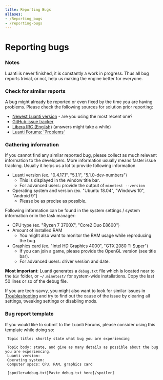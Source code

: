 ```yaml
---
title: Reporting Bugs
aliases:
- /Reporting_bugs
- /reporting-bugs
---
```


# Reporting bugs


### Notes

Luanti is never finished, it is constantly a work in progress. Thus all bug reports trivial, or not, help us making the engine better for everyone.

### Check for similar reports

A bug might already be reported or even fixed by the time you are having problems. Please check the following sources for solution prior reporting:

* [Newest Luanti version](https://www.luanti.org/downloads/) - are you using the most recent one?
* [GitHub issue tracker](https://github.com/luanti-org/luanti/issues?q=is%3Aissue)
* [Libera IRC (English)](https://kiwiirc.com/nextclient/irc.libera.chat:+6697/#minetest) (answers might take a while)
* [Luanti Forums: 'Problems'](https://forum.luanti.org/viewforum.php?f=6)

### Gathering information

If you cannot find any similar reported bug, please collect as much relevant information to the developers. More information usually means faster issue tracking. Usually it helps us a lot to provide following information.

* Luanti version (ex. "0.4.17.1", "5.1.1", "5.1.0-dev-numbers")
  * This is displayed in the window title bar.
  * For advanced users: provide the output of `minetest --version`
* Operating system and version (ex. "Ubuntu 18.04", "Windows 10", "Android 9")
  * Please be as precise as possible.

Following information can be found in the system settings / system information or in the task manager:

* CPU type (ex. "Ryzen 7 3700X", "Core2 Duo E8600")
* Amount of installed RAM
  * You might also want to monitor the RAM usage while reproducing the bug.
* Graphics card (ex. "Intel HD Graphics 4000", "GTX 2080 Ti Super")
  * If you can join a game, please provide the OpenGL version (see title bar).
  * For advanced users: driver version and date.

**Most important:** Luanti generates a `debug.txt` file which is located near to the `bin` folder, or `~/.minetest/` for system-wide installations. Copy the last 50 lines or so of the debug file.

If you are tech-savvy, you might also want to look for similar issues in [Troubleshooting](/for-players/troubleshooting) and try to find out the cause of the issue by clearing all settings, tweaking settings or disabling mods.

### Bug report template

If you would like to submit to the Luanti Forums, please consider using this template while doing so:

```
 Topic title: shortly state what bug you are experiencing
 
 Topic body: state, and give as many details as possible about the bug you are experiencing.
 Luanti version:
 Operating system:
 Computer specs: CPU, RAM, graphics card
 
 [spoiler=debug.txt]Paste debug.txt here[/spoiler]

```

